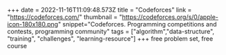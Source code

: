 +++
date = 2022-11-16T11:09:48.573Z
title = "Codeforces"
link = "https://codeforces.com/"
thumbnail = "https://codeforces.org/s/0/apple-icon-180x180.png"
snippet="Codeforces. Programming competitions and contests, programming community"
tags = ["algorithm","data-structure", "training", "challenges", "learning-resource"]
+++
free problem set, free course
